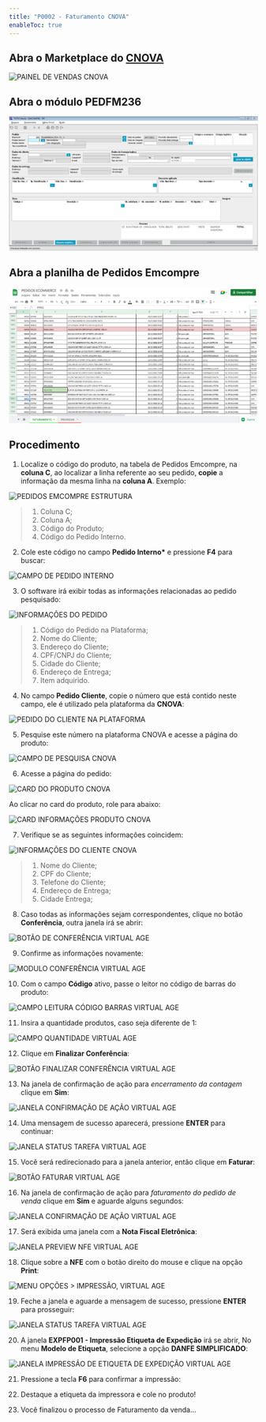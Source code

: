 ```yaml
---
title: "P0002 - Faturamento CNOVA"
enableToc: true 
---
```


## Abra o Marketplace do [CNOVA](https://pas.viavarejo.com.br/vendas/pedidos/gestao)

![PAINEL DE VENDAS CNOVA](https://i.imgur.com/225TA6u.png)

## Abra o módulo PEDFM236

![PEDFM236](https://raw.githubusercontent.com/gabrielhox/kin_v2/a156efd53eaf4769ad28e90ca656d4da2b023515/content/notes/pops/images/YmhhbiBwcmludCAx.png)

## Abra a planilha de Pedidos Emcompre

![PEDIDOS EMCOMPRE](https://raw.githubusercontent.com/gabrielhox/kin_v2/a156efd53eaf4769ad28e90ca656d4da2b023515/content/notes/pops/images/cGxhbmlsaGEgZW1jb21wcmUgcHJpbnQgMQ%3D%3D.png)

## Procedimento

1. Localize o código do produto, na tabela de Pedidos Emcompre, na **coluna C**, ao localizar a linha referente ao seu pedido, **copie** a informação da mesma linha na **coluna A**. Exemplo:

![PEDIDOS EMCOMPRE ESTRUTURA](https://i.imgur.com/si83WBn.png)

> 1. Coluna C;
> 2. Coluna A;
> 3. Código do Produto;
> 4. Código do Pedido Interno.

2. Cole este código no campo **Pedido Interno\*** e pressione **F4** para buscar:

![CAMPO DE PEDIDO INTERNO](https://i.imgur.com/ceiX9DC.png)

3. O software irá exibir todas as informações relacionadas ao pedido pesquisado:

![INFORMAÇÕES DO PEDIDO](https://i.imgur.com/QeM3Psc.png)

> 1. Código do Pedido na Plataforma;
> 2. Nome do Cliente;
> 3. Endereço do Cliente;
> 4. CPF/CNPJ do Cliente;
> 5. Cidade do Cliente;
> 6. Endereço de Entrega;
> 7. Item adquirido.

4. No campo **Pedido Cliente**, copie o número que está contido neste campo, ele é utilizado pela plataforma da **CNOVA**:

![PEDIDO DO CLIENTE NA PLATAFORMA](https://i.imgur.com/PRA3Sxz.png)

5. Pesquise este número na plataforma CNOVA e acesse a página do produto:

![CAMPO DE PESQUISA CNOVA](https://i.imgur.com/SkM2XJ8.png)

6. Acesse a página do pedido:

![CARD DO PRODUTO CNOVA](https://i.imgur.com/PRjHnUh.png)

Ao clicar no card do produto, role para abaixo:

![CARD INFORMAÇÕES PRODUTO CNOVA](https://i.imgur.com/xex3Wrf.gif)

7. Verifique se as seguintes informações coincidem:

![INFORMAÇÕES DO CLIENTE CNOVA](https://i.imgur.com/gzchV3V.png)

> 1. Nome do Cliente;
> 2. CPF do Cliente;
> 3. Telefone do Cliente;
> 4. Endereço de Entrega;
> 5. Cidade Entrega;

8. Caso todas as informações sejam correspondentes, clique no botão **Conferência**, outra janela irá se abrir:

![BOTÃO DE CONFERÊNCIA VIRTUAL AGE](https://i.imgur.com/GYnrQvy.png)

9. Confirme as informações novamente:

![MODULO CONFERÊNCIA VIRTUAL AGE](https://i.imgur.com/h8gI8db.png)

10. Com o campo **Código** ativo, passe o leitor no código de barras do produto:

![CAMPO LEITURA CÓDIGO BARRAS VIRTUAL AGE](https://i.imgur.com/ZTmQb1y.png)

11. Insira a quantidade produtos, caso seja diferente de 1:

![CAMPO QUANTIDADE VIRTUAL AGE](https://i.imgur.com/d2YQQHm.png)

12. Clique em **Finalizar Conferência**:

![BOTÃO FINALIZAR CONFERÊNCIA VIRTUAL AGE](https://i.imgur.com/DvxswPC.png)

13. Na janela de confirmação de ação para *encerramento da contagem* clique em **Sim**:

![JANELA CONFIRMAÇÃO DE AÇÃO VIRTUAL AGE](https://i.imgur.com/q6nNZ3V.png)

14. Uma mensagem de sucesso aparecerá, pressione **ENTER** para continuar:

![JANELA STATUS TAREFA VIRTUAL AGE](https://i.imgur.com/ThEqeya.png)

15. Você será redirecionado para a janela anterior, então clique em **Faturar**:

![BOTÃO FATURAR VIRTUAL AGE](https://i.imgur.com/lK8SVeN.png)

16. Na janela de confirmação de ação para *faturamento do pedido de venda* clique em **Sim** e aguarde alguns segundos:

![JANELA CONFIRMAÇÃO DE AÇÃO VIRTUAL AGE](https://i.imgur.com/QRqU77V.png)

17. Será exibida uma janela com a **Nota Fiscal Eletrônica**:

![JANELA PREVIEW NFE VIRTUAL AGE](https://i.imgur.com/bmyBvOX.png)

18. Clique sobre a **NFE** com o botão direito do mouse e clique na opção **Print**:

![MENU OPÇÕES > IMPRESSÃO, VIRTUAL AGE](https://i.imgur.com/9SpWlB0.png)

19. Feche a janela e aguarde a mensagem de sucesso, pressione **ENTER** para prosseguir:

![JANELA STATUS TAREFA VIRTUAL AGE](https://i.imgur.com/g2MieKE.png)

20. A janela **EXPFP001 - Impressão Etiqueta de Expedição** irá se abrir, No menu **Modelo de Etiqueta**, selecione a opção **DANFE SIMPLIFICADO**:

![JANELA IMPRESSÃO DE ETIQUETA DE EXPEDIÇÃO VIRTUAL AGE](https://i.imgur.com/7jSRasD.png)

21. Pressione a tecla **F6** para confirmar a impressão:

22. Destaque a etiqueta da impressora e cole no produto!

25. Você finalizou o processo de Faturamento da venda...